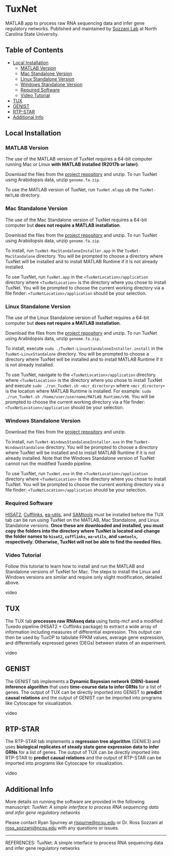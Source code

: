 # TuxNet
MATLAB app to process raw RNA sequencing data and infer gene regulatory networks. Published and maintained by [Sozzani Lab](https://harvest.cals.ncsu.edu/sozzani-lab/) at North Carolina State University.

## Table of Contents
* [Local Installation](#local-installation)
  * [MATLAB Version](#matlab-version)
  * [Mac Standalone Version](#mac-standalone-version)
  * [Linux Standalone Version](#linux-standalone-version)
  * [Windows Standalone Version](#windows-standalone-version)
  * [Required Software](#required-software)
  * [Video Tutorial](#video-tutorial)
* [TUX](#tux)
* [GENIST](#genist)
* [RTP-STAR](#rtp-star)
* [Additional Info](#additional-info)

## Local Installation

### MATLAB Version
The use of the MATLAB version of TuxNet requires a 64-bit computer running Mac or Linux **with MATLAB installed (R2017b or later)**.

Download the files from the [project repository](https://github.com/rspurney/TuxNet) and unzip. To run TuxNet using Arabidopsis data, unzip `genome.fa.zip`.

To use the MATLAB version of TuxNet, run `TuxNet.mlapp` ub the `TuxNet-MATLAB` directory.

### Mac Standalone Version
The use of the Mac Standalone version of TuxNet requires a 64-bit computer but **does not require a MATLAB installation**.

Download the files from the [project repository](https://github.com/rspurney/TuxNet) and unzip. To run TuxNet using Arabidopsis data, unzip `genome.fa.zip`.

To install, run `TuxNet-MacStandaloneInstaller.app` in the `TuxNet-MacStandalone` directory. You will be prompted to choose a directory where TuxNet will be installed and to install MATLAB Runtime if it is not already installed. 

To use TuxNet, run `TuxNet.app` in the `<TuxNetLocation>/application` directory where `<TuxNetLocation>` is the directory where you chose to install TuxNet. You will be prompted to choose the current working directory via a file finder: `<TuxNetLocation>/application` should be your selection.
 
### Linux Standalone Version
The use of the Linux Standalone version of TuxNet requires a 64-bit computer but **does not require a MATLAB installation**.

Download the files from the [project repository](https://github.com/rspurney/TuxNet) and unzip. To run TuxNet using Arabidopsis data, unzip `genome.fa.zip`.

To install, execute `sudo ./TuxNet-LinuxStandaloneInstaller.install` in the `TuxNet-LinuxStandalone` directory. You will be prompted to choose a directory where TuxNet will be installed and to install MATLAB Runtime if it is not already installed. 

To use TuxNet, navigate to the `<TuxNetLocation>/application` directory where `<TuxNetLocation>` is the directory where you chose to install TuxNet and execute `sudo ./run_TuxNet.sh <mcr_directory>` where `<mcr_directory>` is the location where MATLAB Runtime is installed. For example: `sudo ./run_TuxNet.sh /home/user/username/MATLAB_Runtime/v96`. You will be prompted to choose the current working directory via a file finder: `<TuxNetLocation>/application` should be your selection.

### Windows Standalone Version

Download the files from the [project repository](https://github.com/rspurney/TuxNet) and unzip.

To install, run `TuxNet-WindowsStandaloneInstaller.exe` in the `TuxNet-WindowsStandalone` directory. You will be prompted to choose a directory where TuxNet will be installed and to install MATLAB Runtime if it is not already installed. Note that the Windows Standalone version of TuxNet cannot run the modified Tuxedo pipeline. 

To use TuxNet, run `TuxNet.exe` in the `<TuxNetLocation>/application` directory where `<TuxNetLocation>` is the directory where you chose to install TuxNet. You will be prompted to choose the current working directory via a file finder: `<TuxNetLocation>/application` should be your selection.

### Required Software
[HISAT2](https://ccb.jhu.edu/software/hisat2/index.shtml), [Cufflinks](https://cole-trapnell-lab.github.io/cufflinks/), [ea-utils](https://expressionanalysis.github.io/ea-utils/), and [SAMtools](http://samtools.sourceforge.net/) must be installed before the TUX tab can be run using TuxNet on the MATLAB, Mac Standalone, and Linux Standalone versions. **Once these are downloaded and installed, you must copy the folders into the directory where TuxNet is located and change the folder names to `hisat2`, `cufflinks`, `ea-utils`, and `samtools`, respectively. Otherwise, TuxNet will not be able to find the needed files.**

### Video Tutorial
Follow this tutorial to learn how to install and run the MATLAB and Standalone versions of TuxNet for Mac. The steps to install the Linux and Windows versions are similar and require only slight modification, detailed above.

video
 
## TUX
The TUX tab **processes raw RNAseq data** using fastq-mcf and a modified Tuxedo pipeline (HISAT2 + Cufflinks package) to extract a wide array of information including measures of differential expression. This output can then be used by TuxOP to tabulate FPKM values, average gene expression, and differentially expressed genes (DEGs) between states of an experiment.

video

## GENIST
The GENIST tab implements a **Dynamic Bayesian network (DBN)-based inference algorithm** that uses **time-course data to infer GRNs** for a list of genes. The output of TUX can be directly imported into GENIST to **predict causal relations** and the output of GENIST can be imported into programs like Cytoscape for visualization.

video

## RTP-STAR
The RTP-STAR tab implements a **regression tree algorithm** (GENIE3) and uses **biological replicates of steady state gene expression data to infer GRNs** for a list of genes. The output of TUX can be directly imported into RTP-STAR to **predict causal relations** and the output of RTP-STAR can be imported into programs like Cytoscape for visualization.

video

## Additional Info

More details on running the software are provided in the following manuscript:
*TuxNet: A simple interface to process RNA sequencing data and infer gene regulatory networks*

Please contact Ryan Spurney at <rjspurne@ncsu.edu> or Dr. Ross Sozzani at <ross_sozzani@ncsu.edu> with any questions or issues.

----------------------------------------------------------------------------------------------------------------------------
REFERENCES:
TuxNet: A simple interface to process RNA sequencing data and infer gene regulatory networks
